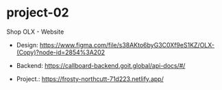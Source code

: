 # project-02

Shop OLX - Website

- Design:
  https://www.figma.com/file/s38AKto6byG3C0Xf9eS1KZ/OLX-(Copy)?node-id=2854%3A202

- Backend: https://callboard-backend.goit.global/api-docs/#/

- Project.: https://frosty-northcutt-71d223.netlify.app/
